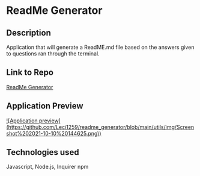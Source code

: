 # ReadMe Generator

## Description
Application that will generate a ReadME.md file based on the answers given to questions ran through the terminal.

## Link to Repo
[ReadMe Generator](https://github.com/Leci1259/readme_generator)

## Application Preview


[![Application preview](https://github.com/Leci1259/readme_generator/blob/main/utils/img/Screenshot%202021-10-10%20144625.png\)](https://drive.google.com/file/d/1bLaz9ce2U-uRQkp70Fx1HLgO8TMcU52O/view?usp=sharing "Video Walkthrough")

## Technologies used
Javascript, Node.js, Inquirer npm
